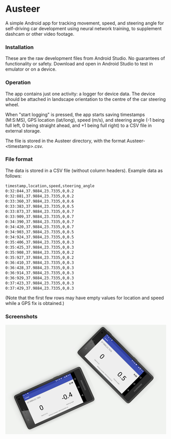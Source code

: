 # Austeer

A simple Android app for tracking movement, speed, and steering angle for self-driving car development using neural network training, to supplement dashcam or other video footage.

### Installation

These are the raw development files from Android Studio. No guarantees of functionality or safety. Download and open in Android Studio to test in emulator or on a device.

### Operation

The app contains just one activity: a logger for device data. The device should be attached in landscape orientation to the centre of the car steering wheel.

When "start logging" is pressed, the app starts saving timestamps (M:S:MS), GPS location (lat/long), speed (m/s), and steering angle (-1 being full left, 0 being straight ahead, and +1 being full right) to a CSV file in external storage.

The file is stored in the Austeer directory, with the format Austeer-&lt;timestamp&gt;.csv.

### File format

The data is stored in a CSV file (without column headers). Example data as follows:

```
timestamp,location,speed,steering_angle
0:32:844,37.9884,23.7335,0,0.2
0:32:881,37.9884,23.7335,0,0.2
0:33:360,37.9884,23.7335,0,0.6
0:33:383,37.9884,23.7335,0,0.5
0:33:873,37.9884,23.7335,0,0.7
0:33:909,37.9884,23.7335,0,0.7
0:34:390,37.9884,23.7335,0,0.7
0:34:420,37.9884,23.7335,0,0.7
0:34:903,37.9884,23.7335,0,0.5
0:34:924,37.9884,23.7335,0,0.5
0:35:406,37.9884,23.7335,0,0.3
0:35:425,37.9884,23.7335,0,0.3
0:35:908,37.9884,23.7335,0,0.2
0:35:927,37.9884,23.7335,0,0.2
0:36:410,37.9884,23.7335,0,0.3
0:36:428,37.9884,23.7335,0,0.3
0:36:914,37.9884,23.7335,0,0.3
0:36:929,37.9884,23.7335,0,0.3
0:37:423,37.9884,23.7335,0,0.3
0:37:429,37.9884,23.7335,0,0.3
```

(Note that the first few rows may have empty values for location and speed while a GPS fix is obtained.)

### Screenshots

<img src="./austeer.png">

